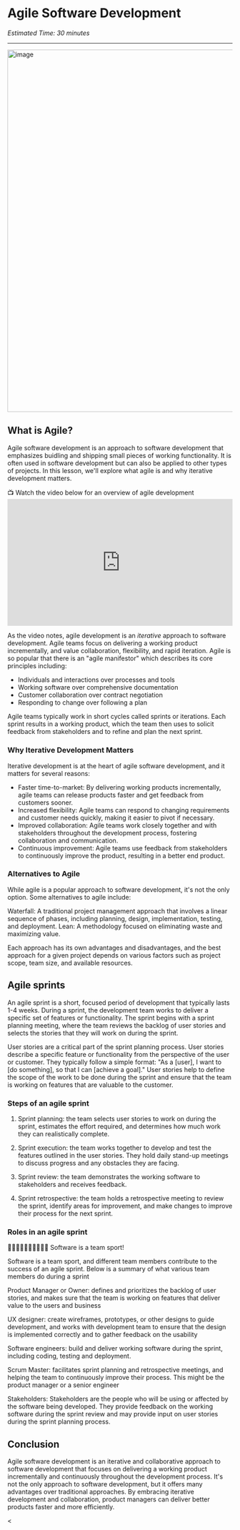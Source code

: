 # Agile Software Development

*Estimated Time: 30 minutes*

---

<img width="811" alt="image" src="https://user-images.githubusercontent.com/1774663/221367298-d9268e7a-d6ca-4e9d-b417-41076cf65aa4.png">

## What is Agile?

Agile software development is an approach to software development that emphasizes buidling and shipping small pieces of working functionality. It is often used in software development but can also be applied to other types of projects. In this lesson, we'll explore what agile is and why iterative development matters.

<aside>
  📺 Watch the video below for an overview of agile development
 </aside>
<div style="position: relative; padding-bottom: 56.25%; height: 0;">
  <iframe width="560" height="315" src="https://www.youtube.com/embed/GzzkpAOxHXs" title="YouTube video player" frameborder="0" allow="accelerometer; autoplay; clipboard-write; encrypted-media; gyroscope; picture-in-picture; web-share" allowfullscreen style="position: absolute; top: 0; left: 0; width: 100%; height: 100%;"
></iframe>
</div>


As the video notes, agile  development is an _iterative_ approach to software development. Agile teams focus on delivering a working product incrementally, and value collaboration, flexibility, and rapid iteration. Agile is so popular that there is an "agile manifestor" which describes its core principles including:

- Individuals and interactions over processes and tools
- Working software over comprehensive documentation
- Customer collaboration over contract negotiation
- Responding to change over following a plan

Agile teams typically work in short cycles called sprints or iterations. Each sprint results in a working product, which the team then uses to solicit feedback from stakeholders and to refine and plan the next sprint.



### Why Iterative Development Matters

Iterative development is at the heart of agile software development, and it matters for several reasons:

- Faster time-to-market: By delivering working products incrementally, agile teams can release products faster and get feedback from customers sooner.
- Increased flexibility: Agile teams can respond to changing requirements and customer needs quickly, making it easier to pivot if necessary.
- Improved collaboration: Agile teams work closely together and with stakeholders throughout the development process, fostering collaboration and communication.
- Continuous improvement: Agile teams use feedback from stakeholders to continuously improve the product, resulting in a better end product.

### Alternatives to Agile

While agile is a popular approach to software development, it's not the only option. Some alternatives to agile include:

Waterfall: A traditional project management approach that involves a linear sequence of phases, including planning, design, implementation, testing, and deployment.
Lean: A methodology focused on eliminating waste and maximizing value.

Each approach has its own advantages and disadvantages, and the best approach for a given project depends on various factors such as project scope, team size, and available resources.

## Agile sprints
An agile sprint is a short, focused period of development that typically lasts 1-4 weeks. During a sprint, the development team works to deliver a specific set of features or functionality. The sprint begins with a sprint planning meeting, where the team reviews the backlog of user stories and selects the stories that they will work on during the sprint.

User stories are a critical part of the sprint planning process. User stories describe a specific feature or functionality from the perspective of the user or customer. They typically follow a simple format: "As a [user], I want to [do something], so that I can [achieve a goal]." User stories help to define the scope of the work to be done during the sprint and ensure that the team is working on features that are valuable to the customer.

### Steps of an agile sprint
1. Sprint planning: the team selects user stories to work on during the sprint, estimates the effort required, and determines how much work they can realistically complete.

2. Sprint execution: the team works together to develop and test the features outlined in the user stories. They hold daily stand-up meetings to discuss progress and any obstacles they are facing.

3. Sprint review: the team demonstrates the working software to stakeholders and receives feedback.

4. Sprint retrospective: the team holds a retrospective meeting to review the sprint, identify areas for improvement, and make changes to improve their process for the next sprint.

### Roles in an agile sprint

<aside> 🧑🏿‍🤝‍🧑🏽🧑🏿‍🤝‍🧑🏽 Software is a team sport!
  </aside>
  
  Software is a team sport, and different team members contribute to the success of an agile sprint. Below is a summary of what various team members do during a sprint
  
  Product Manager or Owner: defines and prioritizes the backlog of user stories, and makes sure that the team is working on features that deliver value to the users and business 
  
  UX designer: create wireframes, prototypes, or other designs to guide development, and works with development team to ensure that the design is implemented correctly and to gather feedback on the usability

Software engineers: build and deliver working software during the sprint, including coding, testing and deployment.

Scrum Master: facilitates sprint planning and retrospective meetings, and helping the team to continuously improve their process. This might be the product manager or a senior engineer

Stakeholders: Stakeholders are the people who will be using or affected by the software being developed. They provide feedback on the working software during the sprint review and may provide input on user stories during the sprint planning process.

## Conclusion

Agile software development is an iterative and collaborative approach to software development that focuses on delivering a working product incrementally and continuously throughout the development process. It's not the only approach to software development, but it offers many advantages over traditional approaches. By embracing iterative development and collaboration, product managers can deliver better products faster and more efficiently.


<
